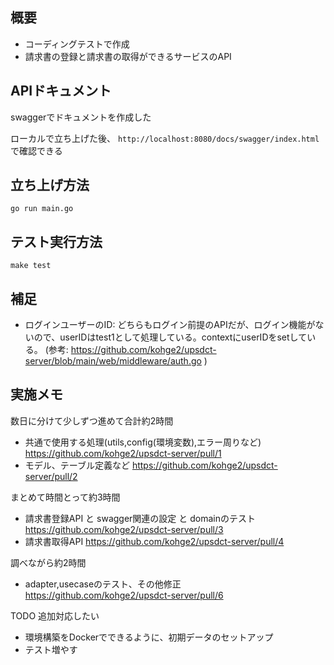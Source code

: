 ## 概要
- コーディングテストで作成
- 請求書の登録と請求書の取得ができるサービスのAPI

## APIドキュメント
swaggerでドキュメントを作成した

ローカルで立ち上げた後、
`http://localhost:8080/docs/swagger/index.html` で確認できる

## 立ち上げ方法
```
go run main.go
```

## テスト実行方法
```
make test
```

## 補足
- ログインユーザーのID: どちらもログイン前提のAPIだが、ログイン機能がないので、userIDはtest1として処理している。contextにuserIDをsetしている。
  (参考: https://github.com/kohge2/upsdct-server/blob/main/web/middleware/auth.go )

## 実施メモ
数日に分けて少しずつ進めて合計約2時間
- 共通で使用する処理(utils,config(環境変数),エラー周りなど) https://github.com/kohge2/upsdct-server/pull/1
- モデル、テーブル定義など https://github.com/kohge2/upsdct-server/pull/2

まとめて時間とって約3時間
- 請求書登録API と swagger関連の設定 と domainのテスト https://github.com/kohge2/upsdct-server/pull/3
- 請求書取得API  https://github.com/kohge2/upsdct-server/pull/4

調べながら約2時間
- adapter,usecaseのテスト、その他修正 https://github.com/kohge2/upsdct-server/pull/6

TODO 追加対応したい
- 環境構築をDockerでできるように、初期データのセットアップ
- テスト増やす
